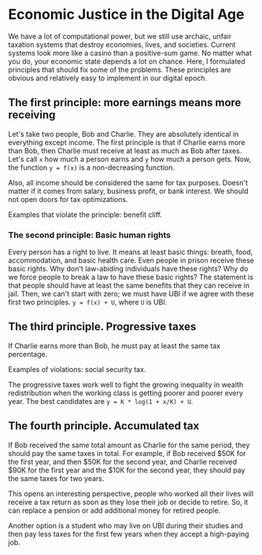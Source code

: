 # Economic Justice in the Digital Age

We have a lot of computational power, but we still use archaic, unfair taxation systems that destroy economies, lives, and societies. Current systems look more like a casino than a positive-sum game. 
No matter what you do, your economic state depends a lot on chance. Here, I formulated principles that should fix some of the problems. These principles are obvious and relatively easy to implement in our digital epoch.

## The first principle: more earnings means more receiving

Let's take two people, Bob and Charlie. They are absolutely identical in everything except income.
The first principle is that if Charlie earns more than Bob, then Charlie must receive at least as much as Bob after taxes. Let's call `x` how much a person earns and `y` how much a person gets. Now, the function `y = f(x)` is a non-decreasing function.

Also, all income should be considered the same for tax purposes. Doesn't matter if it comes from salary, business profit, or bank interest. We should not open doors for tax optimizations.

Examples that violate the principle: benefit cliff.

### The second principle: Basic human rights

Every person has a right to live. It means at least basic things: breath, food, accommodation, and basic health care. Even people in prison receive these basic rights. Why don't law-abiding individuals have these rights? Why do we force people to break a law to have these basic rights? The statement is that people should have at least the same benefits that they can receive in jail. Then, we can't start with zero; we must have UBI if we agree with these first two principles. `y = f(x) + U`, where `U` is UBI.

## The third principle. Progressive taxes

If Charlie earns more than Bob, he must pay at least the same tax percentage.

Examples of violations: social security tax.

The progressive taxes work well to fight the growing inequality in wealth redistribution when the working class is getting poorer and poorer every year. The best candidates are `y = K * log(1 + x/K) + U`. 

## The fourth principle. Accumulated tax

If Bob received the same total amount as Charlie for the same period, they should pay the same taxes in total. For example, if Bob received $50K for the first year, and then $50K for the second year, and Charlie received $90K for the first year and the $10K for the second year, they should pay the same taxes for two years.

This opens an interesting perspective, people who worked all their lives will receive a tax return as soon as they lose their job or decide to retire. So, it can replace a pension or add additional money for retired people.

Another option is a student who may live on UBI during their studies and then pay less taxes for the first few years when they accept a high-paying job.
